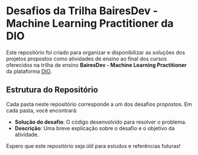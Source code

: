 # Desafios da Trilha BairesDev - Machine Learning Practitioner da DIO

Este repositório foi criado para organizar e disponibilizar as soluções dos projetos propostos como atividades de ensino ao final dos cursos oferecidos na trilha de ensino **BairesDev - Machine Learning Practitioner** da plataforma [DIO](https://www.dio.me).

## Estrutura do Repositório

Cada pasta neste repositório corresponde a um dos desafios propostos. Em cada pasta, você encontrará:

- **Solução do desafio**: O código desenvolvido para resolver o problema.
- **Descrição**: Uma breve explicação sobre o desafio e o objetivo da atividade.

Espero que este repositório seja útil para estudos e referências futuras!
